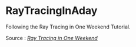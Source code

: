 # RayTracingInAday
Following the Ray Tracing in One Weekend Tutorial.

Source : [_Ray Tracing in One Weekend_](https://raytracing.github.io/books/RayTracingInOneWeekend.html)
